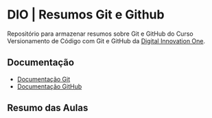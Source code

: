 
# DIO | Resumos Git e Github

Repositório para armazenar resumos sobre Git e GitHub do Curso Versionamento de Código com Git e GitHub da [Digital Innovation One](https://www.dio.me/).

## Documentação

- [Documentação Git](https://git-scm.com/doc)
- [Documentação GitHub](https://docs.github.com/)

## Resumo das Aulas

